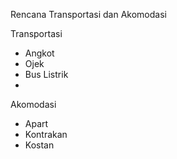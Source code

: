  Rencana Transportasi dan Akomodasi

 Transportasi
- Angkot
- Ojek
- Bus Listrik
- 


 Akomodasi
- Apart
- Kontrakan
- Kostan
